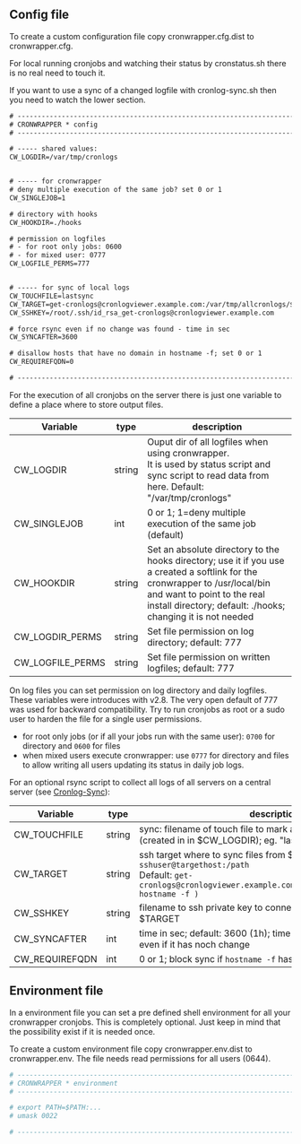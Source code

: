 ## Config file

To create a custom configuration file copy cronwrapper.cfg.dist to cronwrapper.cfg.

For local running cronjobs and watching their status by cronstatus.sh there is no real need to touch it.

If you want to use a sync of a changed logfile with cronlog-sync.sh then you need to watch the lower section.

```txt
# -----------------------------------------------------------------------------
# CRONWRAPPER * config
# -----------------------------------------------------------------------------

# ----- shared values:
CW_LOGDIR=/var/tmp/cronlogs


# ----- for cronwrapper
# deny multiple execution of the same job? set 0 or 1
CW_SINGLEJOB=1

# directory with hooks
CW_HOOKDIR=./hooks

# permission on logfiles
# - for root only jobs: 0600
# - for mixed user: 0777
CW_LOGFILE_PERMS=777


# ----- for sync of local logs
CW_TOUCHFILE=lastsync
CW_TARGET=get-cronlogs@cronlogviewer.example.com:/var/tmp/allcronlogs/$( hostname -f )
CW_SSHKEY=/root/.ssh/id_rsa_get-cronlogs@cronlogviewer.example.com

# force rsync even if no change was found - time in sec
CW_SYNCAFTER=3600

# disallow hosts that have no domain in hostname -f; set 0 or 1
CW_REQUIREFQDN=0

# -----------------------------------------------------------------------------
```

For the execution of all cronjobs on the server there is just one variable to define a place where to store output files.

Variable         | type   | description
---              |---     |---
CW_LOGDIR        | string | Ouput dir of all logfiles when using cronwrapper.<br>It is used by status script and sync script to read data from here. Default: "/var/tmp/cronlogs"
CW_SINGLEJOB     | int    | 0 or 1; 1=deny multiple execution of the same job (default)
CW_HOOKDIR       | string | Set an absolute directory to the hooks directory; use it if you use a created a softlink for the cronwrapper to /usr/local/bin and want to point to the real install directory; default: ./hooks; changing it is not needed
CW_LOGDIR_PERMS  | string | Set file permission on log directory; default: 777
CW_LOGFILE_PERMS | string | Set file permission on written logfiles; default: 777

On log files you can set permission on log directory and daily logfiles. These variables were introduces with v2.8. The very open default of 777 was used for backward compatibility. Try to run cronjobs as root or a sudo user to harden the file for a single user permissions.

* for root only jobs (or if all your jobs run with the same user): `0700` for directory and `0600` for files
* when mixed users execute cronwrapper: use `0777` for directory and files to allow writing all users updating its status in daily job logs.


For an optional rsync script to collect all logs of all servers on a central server (see [Cronlog-Sync](40_More/50_Cronlog-Sync.md)):

Variable     | type   | description
---          |---     |---
CW_TOUCHFILE | string | sync: filename of touch file to mark a timestamp of the last sync (created in in $CW_LOGDIR); eg. "lastsync"
CW_TARGET    | string | ssh target where to sync files from $LOGFILE with `sshuser@targethost:/path`<br>Default: `get-cronlogs@cronlogviewer.example.com:/var/tmp/allcronlogs/\$( hostname -f )`
CW_SSHKEY       | string | filename to ssh private key to connect passwordless to $TARGET
CW_SYNCAFTER    | int    | time in sec; default: 3600 (1h); time before syncing the logdir even if it has noch change
CW_REQUIREFQDN  | int    | 0 or 1; block sync if `hostname -f` has no FQDN

## Environment file

In a environment file you can set a pre defined shell environment for all your cronwrapper cronjobs. This is completely optional. Just keep in mind that the possibility exist if it is needed once.

To create a custom environment file copy cronwrapper.env.dist to cronwrapper.env.
The file needs read permissions for all users (0644).

```bash
# -----------------------------------------------------------------------------
# CRONWRAPPER * environment
# -----------------------------------------------------------------------------

# export PATH=$PATH:...
# umask 0022

# -----------------------------------------------------------------------------
```